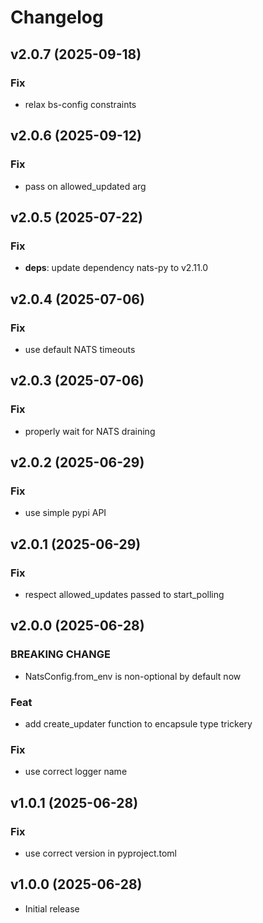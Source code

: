 # Changelog

## v2.0.7 (2025-09-18)

### Fix

- relax bs-config constraints

## v2.0.6 (2025-09-12)

### Fix

- pass on allowed_updated arg

## v2.0.5 (2025-07-22)

### Fix

- **deps**: update dependency nats-py to v2.11.0

## v2.0.4 (2025-07-06)

### Fix

- use default NATS timeouts

## v2.0.3 (2025-07-06)

### Fix

- properly wait for NATS draining

## v2.0.2 (2025-06-29)

### Fix

- use simple pypi API

## v2.0.1 (2025-06-29)

### Fix

- respect allowed_updates passed to start_polling

## v2.0.0 (2025-06-28)

### BREAKING CHANGE

- NatsConfig.from_env is non-optional by default now

### Feat

- add create_updater function to encapsule type trickery

### Fix

- use correct logger name

## v1.0.1 (2025-06-28)

### Fix

- use correct version in pyproject.toml

## v1.0.0 (2025-06-28)

- Initial release
